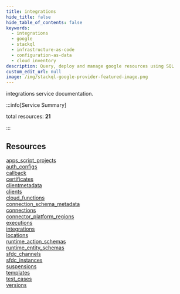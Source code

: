 ```yaml
---
title: integrations
hide_title: false
hide_table_of_contents: false
keywords:
  - integrations
  - google
  - stackql
  - infrastructure-as-code
  - configuration-as-data
  - cloud inventory
description: Query, deploy and manage google resources using SQL
custom_edit_url: null
image: /img/stackql-google-provider-featured-image.png
---
```


integrations service documentation.

:::info[Service Summary]

total resources: __21__  

:::

## Resources
<div class="row">
<div class="providerDocColumn">
<a href="/services/integrations/apps_script_projects/">apps_script_projects</a><br />
<a href="/services/integrations/auth_configs/">auth_configs</a><br />
<a href="/services/integrations/callback/">callback</a><br />
<a href="/services/integrations/certificates/">certificates</a><br />
<a href="/services/integrations/clientmetadata/">clientmetadata</a><br />
<a href="/services/integrations/clients/">clients</a><br />
<a href="/services/integrations/cloud_functions/">cloud_functions</a><br />
<a href="/services/integrations/connection_schema_metadata/">connection_schema_metadata</a><br />
<a href="/services/integrations/connections/">connections</a><br />
<a href="/services/integrations/connector_platform_regions/">connector_platform_regions</a><br />
<a href="/services/integrations/executions/">executions</a>
</div>
<div class="providerDocColumn">
<a href="/services/integrations/integrations/">integrations</a><br />
<a href="/services/integrations/locations/">locations</a><br />
<a href="/services/integrations/runtime_action_schemas/">runtime_action_schemas</a><br />
<a href="/services/integrations/runtime_entity_schemas/">runtime_entity_schemas</a><br />
<a href="/services/integrations/sfdc_channels/">sfdc_channels</a><br />
<a href="/services/integrations/sfdc_instances/">sfdc_instances</a><br />
<a href="/services/integrations/suspensions/">suspensions</a><br />
<a href="/services/integrations/templates/">templates</a><br />
<a href="/services/integrations/test_cases/">test_cases</a><br />
<a href="/services/integrations/versions/">versions</a>
</div>
</div>